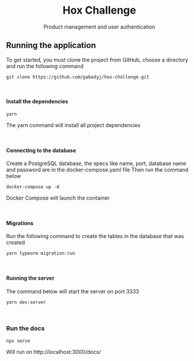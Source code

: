 <h1 align="center">Hox Challenge</h1>
<p align="center">Product management and user authentication</p>

## Running the application

To get started, you must clone the project from GitHub, choose a directory and run the following command

```shell
git clone https://github.com/gabadyj/hox-challenge.git
```

<br />

#### Install the dependencies

```shell
yarn
```

The yarn command will install all project dependencies

<br />

#### Connecting to the database

Create a PostgreSQL database, the specs like name, port, database name and password are in the docker-compose.yaml file
Then run the command below

```shell
docker-compose up -d
```

Docker Compose will launch the container

<br />

#### Migrations

Run the following command to create the tables in the database that was created

```shell
yarn typeorm migration:run
```

<br />

#### Running the server

The command below will start the server on port 3333

```shell
yarn dev:server
```

<br />

### Run the docs

```shell
npx serve
```

Will run on http://localhost:3000/docs/
